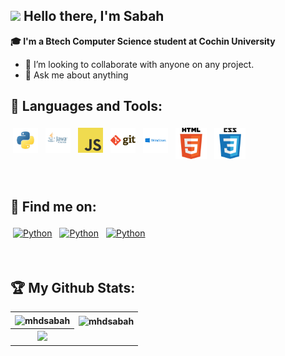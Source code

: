 ## <img src="https://media.giphy.com/media/hvRJCLFzcasrR4ia7z/giphy.gif" width="28"> Hello there, I'm Sabah

<strong>🎓 I'm a Btech Computer Science student at Cochin University</strong>
<!--
**mhdsabah/mhdsabah** is a ✨ _special_ ✨ repository because its `README.md` (this file) appears on your GitHub profile.

Here are some ideas to get you started:

- 🔭 I’m currently working on ...
- 🌱 I’m currently learning ...
- 👯 I’m looking to collaborate on ...
- 🤔 I’m looking for help with ...
- 💬 Ask me about ...
- 📫 How to reach me: ...
- 😄 Pronouns: ...
- ⚡ Fun fact: ...
-->

- 👯 I’m looking to collaborate with anyone on any project.
- 💬 Ask me about anything




## 🧰 Languages and Tools:

<p align="left">
<img src="https://raw.githubusercontent.com/github/explore/80688e429a7d4ef2fca1e82350fe8e3517d3494d/topics/python/python.png" alt="Python" height="40" style="vertical-align:top; margin:4px">
<img src="https://raw.githubusercontent.com/github/explore/80688e429a7d4ef2fca1e82350fe8e3517d3494d/topics/java/java.png" alt="Java" height="40" style="vertical-align:top; margin:4px">  
<img src="https://raw.githubusercontent.com/github/explore/80688e429a7d4ef2fca1e82350fe8e3517d3494d/topics/javascript/javascript.png" alt="Javascript" height="40" style="vertical-align:top; margin:4px">
<img src="https://raw.githubusercontent.com/github/explore/80688e429a7d4ef2fca1e82350fe8e3517d3494d/topics/git/git.png" alt="Git" height="40" style="vertical-align:top; margin:4px">
<img src="https://raw.githubusercontent.com/github/explore/80688e429a7d4ef2fca1e82350fe8e3517d3494d/topics/windows/windows.png" alt="Windows" height="40" style="vertical-align:top; margin:4px">
<img src="https://raw.githubusercontent.com/github/explore/80688e429a7d4ef2fca1e82350fe8e3517d3494d/topics/html/html.png" alt="html5" height="50" style="vertical-align:top; margin:4px">  
<img src="https://raw.githubusercontent.com/github/explore/80688e429a7d4ef2fca1e82350fe8e3517d3494d/topics/css/css.png" alt="CSS" height="50" style="vertical-align:top;margin:4px">

</p>


<br />

## :email: Find me on:
<div>
<p align="left">
  <a href="https://www.linkedin.com/in/muhammed-sabah-a543311b9/" target="_blank" rel="noopener noreferrer"> <img src="https://cdn.jsdelivr.net/npm/simple-icons@v3/icons/linkedin.svg" alt="Python" height="40" style="vertical-align:top; margin:4px"></a>
<a href="mailto:muhammedsabah@icloud.com"> <img src="https://cdn.jsdelivr.net/npm/simple-icons@v3/icons/gmail.svg" alt="Python" height="40" style="vertical-align:top; margin:4px"></a>
<a href="https://twitter.com/Iam_sabah?s=08" target="_blank" rel="noopener noreferrer"> <img src="https://image.similarpng.com/very-thumbnail/2020/06/Black-icon-Twitter-logo-transparent-PNG.png" alt="Python" height="40" style="vertical-align:top; margin:4px"></a>

</p>
<br />
</div>

## 🏆 My Github Stats:
<div>
<table><tr>
<th><img align="center" src="https://github-readme-stats.vercel.app/api?username=mhdsabah&show_icons=true&locale=en" alt="mhdsabah" /></th>

<th><img align="center" src="https://github-readme-streak-stats.herokuapp.com/?user=mhdsabah&" alt="mhdsabah" /></th>
  </tr>
  <tr><th><img height="180em" src="https://github-readme-stats.vercel.app/api/top-langs/?username=mhdsabahr&show_icons=true&hide_border=true&layout=compact&langs_count=8&theme=tokyonight"/> </td></tr>
  </table>
</div>



